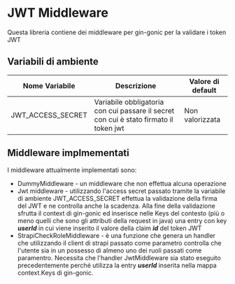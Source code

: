 # JWT Middleware

Questa libreria contiene dei middleware per gin-gonic per la validare i token JWT

## Variabili di ambiente

| Nome Variabile | Descrizione | Valore di default |
|---|---|---|
|JWT_ACCESS_SECRET | Variabile obbligatoria con cui passare il secret con cui è stato firmato il token jwt| Non valorizzata |

## Middleware implmementati

I middleware attualmente implementati sono:

- DummyMiddleware - un middleware che non effettua alcuna operazione
- Jwt middleware - utilizzando l'access secret passato tramite la variabile di ambiente JWT_ACCESS_SECRET effettua la
  validazione della firma del JWT e ne controlla anche la scadenza. Alla fine della validazione sfrutta il context di
  gin-gonic ed inserisce nelle Keys del contesto (più o meno quelli che sono gli attributi della request in java) una
  entry con key ***userId*** in cui viene inserito il valore della claim ***id*** del token JWT
- StrapiCheckRoleMiddleware - è una funzione che genera un handler che utilizzando il client di strapi passato come
  parametro controlla che l'utente sia in un possesso di almeno uno dei ruoli passati come paramentro. Necessita che
  l'handler JwtMiddleware sia stato eseguito precedentemente perché utilizza la entry ***userId*** inserita nella mappa
  context.Keys di gin-gonic.